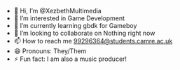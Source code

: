 - 👋 Hi, I’m @XezbethMultimedia
- 👀 I’m interested in Game Development
- 🌱 I’m currently learning gbdk for Gameboy
- 💞️ I’m looking to collaborate on Nothing right now
- 📫 How to reach me 99296364@students.camre.ac.uk
- 😄 Pronouns: They/Them
- ⚡ Fun fact: I am also a music producer!

<!---
XezbethMultimedia/XezbethMultimedia is a ✨ special ✨ repository because its `README.md` (this file) appears on your GitHub profile.
You can click the Preview link to take a look at your changes.
--->
